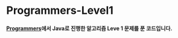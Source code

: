 Programmers-Level1
==================

#### <a href="https://programmers.co.kr/skill_checks"> Programmers</a>에서 Java로 진행한 알고리즘 Leve 1 문제를 푼 코드입니다.
